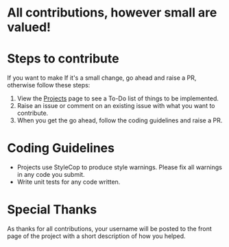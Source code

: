 # All contributions, however small are valued!

# Steps to contribute

 If you want to make If it's a small change, go ahead and raise a PR, otherwise follow these steps:

1. View the [Projects](https://github.com/kdcllc/dabarblog/projects/) page to see a To-Do list of things to be implemented.
2. Raise an issue or comment on an existing issue with what you want to contribute.
3. When you get the go ahead, follow the coding guidelines and raise a PR.

# Coding Guidelines

- Projects use StyleCop to produce style warnings. Please fix all warnings in any code you submit.
- Write unit tests for any code written.

# Special Thanks

As thanks for all contributions, your username will be posted to the front page of the project with a short description of how you helped.